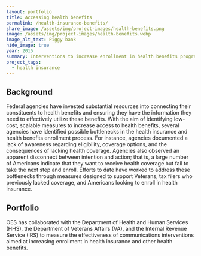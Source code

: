 ```yaml
---
layout: portfolio
title: Accessing health benefits
permalink: /health-insurance-benefits/
share_image: /assets/img/project-images/health-benefits.png
image: /assets/img/project-images/health-benefits.webp
image_alt_text: Piggy bank
hide_image: true
year: 2015
summary: Interventions to increase enrollment in health benefits programs
project_tags:
  - health insurance
---
```

## Background
Federal agencies have invested substantial resources into connecting their constituents to health benefits and ensuring they have the information they need to effectively utilize these benefits. With the aim of identifying low-cost, scalable measures to increase access to health benefits, several agencies have identified possible bottlenecks in the health insurance and health benefits enrollment process. For instance, agencies documented a lack of awareness regarding eligibility, coverage options, and the consequences of lacking health coverage. Agencies also observed an apparent disconnect between intention and action; that is, a large number of Americans indicate that they want to receive health coverage but fail to take the next step and enroll. Efforts to date have worked to address these bottlenecks through measures designed to support Veterans, tax filers who previously lacked coverage, and Americans looking to enroll in health insurance. 

## Portfolio
OES has collaborated with the Department of Health and Human Services (HHS), the Department of Veterans Affairs (VA), and the Internal Revenue Service (IRS) to measure the effectiveness of communications interventions aimed at increasing enrollment in health insurance and other health benefits.
